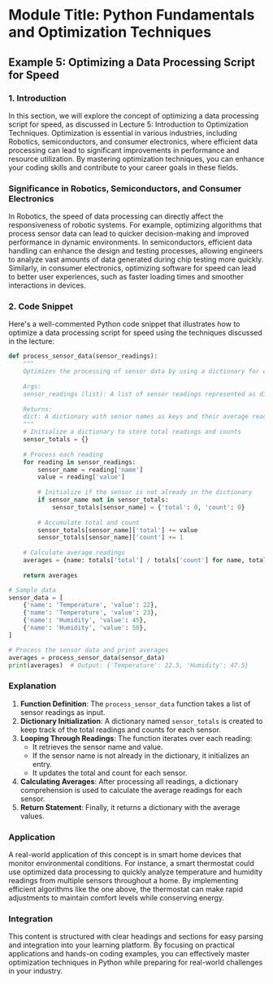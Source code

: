 # Module Title: Python Fundamentals and Optimization Techniques

## Example 5: Optimizing a Data Processing Script for Speed

### 1. Introduction
In this section, we will explore the concept of optimizing a data processing script for speed, as discussed in Lecture 5: Introduction to Optimization Techniques. Optimization is essential in various industries, including Robotics, semiconductors, and consumer electronics, where efficient data processing can lead to significant improvements in performance and resource utilization. By mastering optimization techniques, you can enhance your coding skills and contribute to your career goals in these fields.

### Significance in Robotics, Semiconductors, and Consumer Electronics
In Robotics, the speed of data processing can directly affect the responsiveness of robotic systems. For example, optimizing algorithms that process sensor data can lead to quicker decision-making and improved performance in dynamic environments. In semiconductors, efficient data handling can enhance the design and testing processes, allowing engineers to analyze vast amounts of data generated during chip testing more quickly. Similarly, in consumer electronics, optimizing software for speed can lead to better user experiences, such as faster loading times and smoother interactions in devices.

### 2. Code Snippet
Here's a well-commented Python code snippet that illustrates how to optimize a data processing script for speed using the techniques discussed in the lecture:

```python
def process_sensor_data(sensor_readings):
    """
    Optimizes the processing of sensor data by using a dictionary for quick lookups.
    
    Args:
    sensor_readings (list): A list of sensor readings represented as dictionaries.
    
    Returns:
    dict: A dictionary with sensor names as keys and their average readings as values.
    """
    # Initialize a dictionary to store total readings and counts
    sensor_totals = {}
    
    # Process each reading
    for reading in sensor_readings:
        sensor_name = reading['name']
        value = reading['value']
        
        # Initialize if the sensor is not already in the dictionary
        if sensor_name not in sensor_totals:
            sensor_totals[sensor_name] = {'total': 0, 'count': 0}
        
        # Accumulate total and count
        sensor_totals[sensor_name]['total'] += value
        sensor_totals[sensor_name]['count'] += 1
    
    # Calculate average readings
    averages = {name: totals['total'] / totals['count'] for name, totals in sensor_totals.items()}
    
    return averages

# Sample data
sensor_data = [
    {'name': 'Temperature', 'value': 22},
    {'name': 'Temperature', 'value': 23},
    {'name': 'Humidity', 'value': 45},
    {'name': 'Humidity', 'value': 50},
]

# Process the sensor data and print averages
averages = process_sensor_data(sensor_data)
print(averages)  # Output: {'Temperature': 22.5, 'Humidity': 47.5}
```

### Explanation
1. **Function Definition**: The `process_sensor_data` function takes a list of sensor readings as input.
2. **Dictionary Initialization**: A dictionary named `sensor_totals` is created to keep track of the total readings and counts for each sensor.
3. **Looping Through Readings**: The function iterates over each reading:
   - It retrieves the sensor name and value.
   - If the sensor name is not already in the dictionary, it initializes an entry.
   - It updates the total and count for each sensor.
4. **Calculating Averages**: After processing all readings, a dictionary comprehension is used to calculate the average readings for each sensor.
5. **Return Statement**: Finally, it returns a dictionary with the average values.

### Application
A real-world application of this concept is in smart home devices that monitor environmental conditions. For instance, a smart thermostat could use optimized data processing to quickly analyze temperature and humidity readings from multiple sensors throughout a home. By implementing efficient algorithms like the one above, the thermostat can make rapid adjustments to maintain comfort levels while conserving energy.

### Integration
This content is structured with clear headings and sections for easy parsing and integration into your learning platform. By focusing on practical applications and hands-on coding examples, you can effectively master optimization techniques in Python while preparing for real-world challenges in your industry.